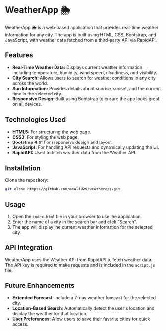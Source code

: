 # WeatherApp 🌦️

WeatherApp 🌦️ is a web-based application that provides real-time weather information for any city. The app is built using HTML, CSS, Bootstrap, and JavaScript, with weather data fetched from a third-party API via RapidAPI.

## Features
- **Real-Time Weather Data:** Displays current weather information including temperature, humidity, wind speed, cloudiness, and visibility.
- **City Search:** Allows users to search for weather conditions in any city across the world.
- **Sun Information:** Provides details about sunrise, sunset, and the current time in the selected city.
- **Responsive Design:** Built using Bootstrap to ensure the app looks great on all devices.

## Technologies Used
- **HTML5:** For structuring the web page.
- **CSS3:** For styling the web page.
- **Bootstrap 4.6:** For responsive design and layout.
- **JavaScript:** For handling API requests and dynamically updating the UI.
- **RapidAPI:** Used to fetch weather data from the Weather API.

## Installation
Clone the repository:
```bash
git clone https://github.com/meali029/weatherapp.git

```
## Usage

1. Open the `index.html` file in your browser to use the application.
2. Enter the name of a city in the search bar and click "Search".
3. The app will display the current weather information for the selected city.

## API Integration

WeatherApp uses the Weather API from RapidAPI to fetch weather data. The API key is required to make requests and is included in the `script.js` file.

## Future Enhancements

- **Extended Forecast**: Include a 7-day weather forecast for the selected city.
- **Location-Based Search**: Automatically detect the user's location and display the weather for that location.
- **User Preferences**: Allow users to save their favorite cities for quick access.


